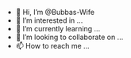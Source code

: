 - 👋 Hi, I’m @Bubbas-Wife
- 👀 I’m interested in ...
- 🌱 I’m currently learning ...
- 💞️ I’m looking to collaborate on ...
- 📫 How to reach me ...

<!---
Bubbas-Wife/Bubbas-Wife is a ✨ special ✨ repository because its `README.md` (this file) appears on your GitHub profile.
You can click the Preview link to take a look at your changes.
--->
